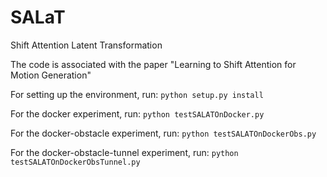 # SALaT

Shift Attention Latent Transformation

The code is associated with the paper "Learning to Shift Attention for Motion Generation"

For setting up the environment, run:
`python setup.py install`

For the docker experiment, run:
`python testSALATOnDocker.py`

For the docker-obstacle experiment, run:
`python testSALATOnDockerObs.py`

For the docker-obstacle-tunnel experiment, run:
`python testSALATOnDockerObsTunnel.py`